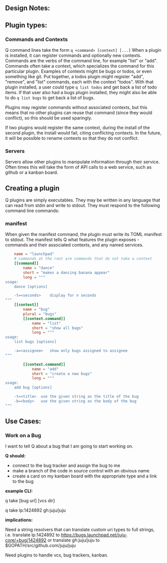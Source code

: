 ## Design Notes:

## Plugin types:

### Commands and Contexts

Q command lines take the form `q <command> [context] [...]`  When a plugin is
installed, it can register commands and optionally new contexts.  Commands
are the verbs of the command line, for example "list" or "add".  Commands often
take a context, which specializes the command for this particular plugin.
Examples of contexts might be bugs or todos, or even something like git.  Put
together, a todos plugin might register "add", "remove", and "list" commands,
each with the context "todos".  With that plugin installed, a user could type `q
list todos` and get back a list of todo items.  If that user also had a bugs
plugin installed, they might also be able to do `q list bugs` to get back a list
of bugs.

Plugins may register commands without associated contexts, but this means that
no other plugins can reuse that command (since they would conflict), so this
should be used sparingly.

If two plugins would register the same context, during the install of the second
plugin, the install would fail, citing conflicting contexts.  In the future, it
will be possible to rename contexts so that they do not conflict.


### Servers

Servers allow other plugins to manipulate information through their service.
Often times this will take the form of API calls to a web service, such as
github or a kanban board.


## Creating a plugin

Q plugins are simply executables. They may be written in any language that can
read from stdin and write to stdout.  They must respond to the following command
line commands:

### manifest

When given the manifest command, the plugin must write its TOML manifest to
stdout.  The manifest tells Q what features the plugin exposes - commands and
their associated contexts, and any named services.

```toml
	name = "launchpad"
	# commands at the root are commands that do not take a context
    [[command]]
    	name = "dance"
    	short = "makes a dancing banana appear"
    	long = """
usage:
	dance [options]

	-t=<seconds> 	display for n seconds
"""
    [[context]]
        name = "bug"
        plural = "bugs"
    	[[context.command]]
    		name = "list"
    		short = "show all bugs"
    		long = """
usage:
	list bugs [options]

	-a=<assignee> 	show only bugs assigned to assignee
"""

    	[[context.command]]
    		name = "add"
    		short = "create a new bugs"
    		long = """
usage:
	add bug [options]

	-t=<title> 	use the given string as the title of the bug
	-b=<body> 	use the given string as the body of the bug
"""


```



## Use Cases:

### Work on a Bug

I want to tell Q about a bug that I am going to start working on.  

**Q should:**

- connect to the bug tracker and assign the bug to me
- make a branch of the code in source control with an obvious name
- create a card on my kanban board with the appropriate type and a link to the bug

**example CLI:**

q take [bug url] [vcs dir]

q take lp:1424892 gh:juju/juju

**implications:**

Need a string resolvers that can translate custom uri types to full strings, i.e. translate lp:1424892 to https://bugs.launchpad.net/juju-core/+bug/1424892 or translate gh:juju/juju to $GOPATH/src/github.com/juju/juju

Need plugins to handle vcs, bug trackers, kanban.
